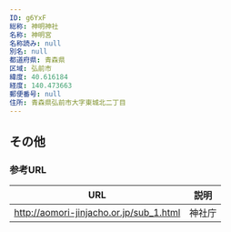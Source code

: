 ```yaml
---
ID: g6YxF
総称: 神明神社
名称: 神明宮
名称読み: null
別名: null
都道府県: 青森県
区域: 弘前市
緯度: 40.616184
経度: 140.473663
郵便番号: null
住所: 青森県弘前市大字東城北二丁目
---
```


## その他

### 参考URL

| URL                                     | 説明   |
| --------------------------------------- | ------ |
| http://aomori-jinjacho.or.jp/sub_1.html | 神社庁 |
